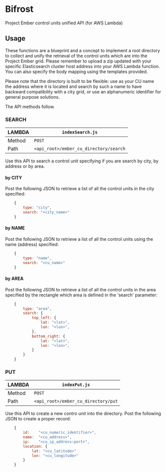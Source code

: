 # Bifrost
Project Ember control units unified API (for AWS Lambda)

## Usage
These functions are a blueprint and a concept to implement a root directory to collect and unify the retrieval of the control units which are 
into the Project Ember grid. Please remember to upload a zip updated with your specific Elasticsearch cluster host address into your AWS Lambda function. You can also specify the body mapping using the templates provided.

Please note that the directory is built to be flexible: use as your CU name the address where it is located and search by such a name to have backward compatibility with a city grid, or use an alphanumeric identifier for general purpose solutions. 

The API methods follow.


### SEARCH 
| LAMBDA | `indexSearch.js`           |
|--------|----------------------------|
| Method | `POST`                     |
| Path   | `<api_root>/ember_cu_directory/search`|

Use this API to search a control unit specifying if you are search by city, by address or by area.
#### by CITY
Post the following JSON to retrieve a list of all the control units in the city specified:
```javascript
    {
        type: "city",
        search: "<city_name>"
    }
```

#### by NAME
Post the following JSON to retrieve a list of all the control units using the name (address) specified:
```javascript
    {
        type: "name",
        search: "<cu_name>"
    }
```

#### by AREA
Post the following JSON to retrieve a list of all the control units in the area specified by the rectangle which area is defined in the 'search' parameter:
```javascript
    {
        type: "area",
        search: {
            top_left: {
                lat: "<lat>",
                lon: "<lon>",
            },
            bottom_right: {
                lat: "<lat>",
                lon: "<lon>",
            }
        }
    }
```

### PUT 
| LAMBDA | `indexPut.js`              |
|--------|----------------------------|
| Method | `POST`                     |
| Path   | `<api_root>/ember_cu_directory/put`|

Use this API to create a new contro unit into the directory.
Post the following JSON to create a proper record:
```javascript
    {
        id:    "<cu_numeric_identifier>",
        name:  "<cu_address>",
        ip:    "<cu_ip_address:port>",
        location: {
            lat: "<cu_latitude>"
            lon: "<cu_longitude>"
        }
    }
```

